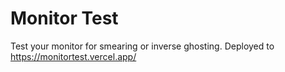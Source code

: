 # Monitor Test

Test your monitor for smearing or inverse ghosting. Deployed to https://monitortest.vercel.app/
